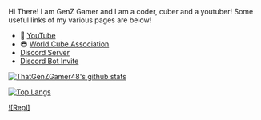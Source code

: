 Hi There! I am GenZ Gamer and I am a coder, cuber and a youtuber! Some useful links of my various pages are below!

- :movie_camera: [YouTube](https://www.youtube.com/channel/UCROn6FP54XQFEvbmOhmB8aA)
- :sunglasses: [World Cube Association](https://www.worldcubeassociation.org/persons/2018ANAN08)
- [Discord Server](https://discord.gg/epcYG9NZDv)
- [Discord Bot Invite](https://discord.com/oauth2/authorize?client_id=799247206829654036&permissions=8&scope=bot)

[![ThatGenZGamer48's github stats](https://github-readme-stats.vercel.app/api?username=ThatGenZGamer48&count_private=true&show_icons=true&theme=radical&hide_rank=false)](https://github.com/ThatGenZGamer48/github-readme-stats)

[![Top Langs](https://github-readme-stats.vercel.app/api/top-langs/?username=ThatGenZGamer48)](https://github.com/ThatGenZGamer48/github-readme-stats)

[![Repl]](https://replit.com/~)
